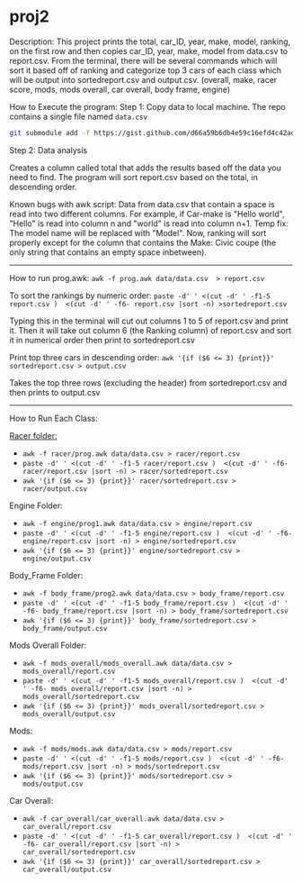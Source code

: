 # proj2

Description:
This project prints the total, car_ID, year, make, model, ranking, on the first row and then copies car_ID, year, make, model from data.csv to report.csv. From the terminal, there will be  several commands which will sort it based off of ranking and categorize top 3 cars of each class which will be output into sortedreport.csv and output.csv. (overall, make, racer score, mods, mods overall, car overall, body frame, engine)


How to Execute the program:
Step 1: Copy data to local machine. The repo contains a single file named `data.csv`

```sh
git submodule add -f https://gist.github.com/d66a59b6db4e59c16efd4c42ad411f8e.git data
```

Step 2: Data analysis

Creates a column called total that adds the results based off the data you need to find.
The program will sort report.csv based on the total, in descending order.

Known bugs with awk script:
Data from data.csv that contain a space is read into two different columns.
For example, if Car-make is "Hello world", "Hello" is read into column n and "world" is read into column n+1.
Temp fix: The model name will be replaced with "Model". Now, ranking will sort properly except for the column that
contains the Make: Civic coupe (the only string that contains an empty space inbetween).

-----------------------------------
How to run prog.awk:
`awk -f prog.awk data/data.csv  > report.csv`

To sort the rankings by numeric order:
`paste -d' ' <(cut -d' ' -f1-5 report.csv )  <(cut -d' ' -f6- report.csv |sort -n) >sortedreport.csv`

Typing this in the terminal will cut out columns 1 to 5 of report.csv and print it. Then it will take out column 6 (the Ranking column) of report.csv and sort it in numerical order then
print to sortedreport.csv

Print top three cars in descending order:
`awk '{if ($6 <= 3) {print}}' sortedreport.csv > output.csv`

Takes the top three rows (excluding the header) from sortedreport.csv and then prints to output.csv


-----------------------------------
How to Run Each Class:


[Racer folder:](cisc3140_lab3/proj2/racer)

- `awk -f racer/prog.awk data/data.csv > racer/report.csv `     
- `paste -d' ' <(cut -d' ' -f1-5 racer/report.csv )  <(cut -d' ' -f6- racer/report.csv |sort -n) > racer/sortedreport.csv`
- `awk '{if ($6 <= 3) {print}}' racer/sortedreport.csv > racer/output.csv`

Engine Folder:
- `awk -f engine/prog1.awk data/data.csv > engine/report.csv`      
- `paste -d' ' <(cut -d' ' -f1-5 engine/report.csv )  <(cut -d' ' -f6- engine/report.csv |sort -n) > engine/sortedreport.csv`
- `awk '{if ($6 <= 3) {print}}' engine/sortedreport.csv > engine/output.csv`

Body_Frame Folder:
- `awk -f body_frame/prog2.awk data/data.csv > body_frame/report.csv`      
- `paste -d' ' <(cut -d' ' -f1-5 body_frame/report.csv )  <(cut -d' ' -f6- body_frame/report.csv |sort -n) > body_frame/sortedreport.csv`
- `awk '{if ($6 <= 3) {print}}' body_frame/sortedreport.csv > body_frame/output.csv`

Mods Overall Folder:
- `awk -f mods_overall/mods_overall.awk data/data.csv > mods_overall/report.csv`     
- `paste -d' ' <(cut -d' ' -f1-5 mods_overall/report.csv )  <(cut -d' ' -f6- mods_overall/report.csv |sort -n) > mods_overall/sortedreport.csv`
- `awk '{if ($6 <= 3) {print}}' mods_overall/sortedreport.csv > mods_overall/output.csv`

Mods:
- `awk -f mods/mods.awk data/data.csv > mods/report.csv`      
- `paste -d' ' <(cut -d' ' -f1-5 mods/report.csv )  <(cut -d' ' -f6- mods/report.csv |sort -n) > mods/sortedreport.csv`
- `awk '{if ($6 <= 3) {print}}' mods/sortedreport.csv > mods/output.csv`

Car Overall:
- `awk -f car_overall/car_overall.awk data/data.csv > car_overall/report.csv`      
- `paste -d' ' <(cut -d' ' -f1-5 car_overall/report.csv )  <(cut -d' ' -f6- car_overall/report.csv |sort -n) > car_overall/sortedreport.csv`
- `awk '{if ($6 <= 3) {print}}' car_overall/sortedreport.csv > car_overall/output.csv`
